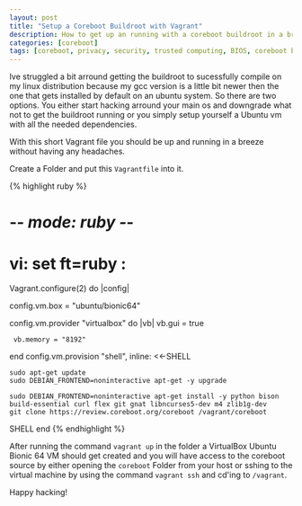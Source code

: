 ```yaml
---
layout: post
title: "Setup a Coreboot Buildroot with Vagrant"
description: How to get up an running with a coreboot buildroot in a breeze.
categories: [coreboot]
tags: [coreboot, privacy, security, trusted computing, BIOS, coreboot buildroot, vagrant, firmware, libreboot, opensource, Intel ME, Intel Management Engine]
---
```


Ive struggled a bit arround getting the buildroot to sucessfully compile on my linux distribution because my gcc version is a little bit newer then the one that gets installed by default on an ubuntu system. So there are two options. You either start hacking arround your main os and downgrade what not to get the buildroot running or you simply setup yourself a Ubuntu vm with all the needed dependencies.

With this short Vagrant file you should be up and running in a breeze without having any headaches.

Create a Folder and put this `Vagrantfile` into it.

{% highlight ruby %}
# -*- mode: ruby -*-
# vi: set ft=ruby :

Vagrant.configure(2) do |config|

  config.vm.box = "ubuntu/bionic64"

  config.vm.provider "virtualbox" do |vb|
     vb.gui = true
  
     vb.memory = "8192"
  end
  config.vm.provision "shell", inline: <<-SHELL

    sudo apt-get update
    sudo DEBIAN_FRONTEND=noninteractive apt-get -y upgrade
    
    sudo DEBIAN_FRONTEND=noninteractive apt-get install -y python bison build-essential curl flex git gnat libncurses5-dev m4 zlib1g-dev
    git clone https://review.coreboot.org/coreboot /vagrant/coreboot
  SHELL
end
{% endhighlight %}

After running the command `vagrant up` in the folder a VirtualBox Ubuntu Bionic 64 VM should get created and you will have access to the coreboot source by either opening the `coreboot` Folder from your host or sshing to the virtual machine by using the command `vagrant ssh` and cd'ing to `/vagrant`.

Happy hacking!
